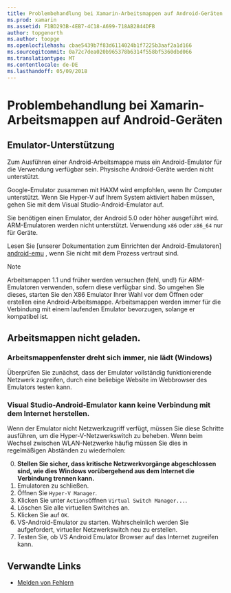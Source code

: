 ```yaml
---
title: Problembehandlung bei Xamarin-Arbeitsmappen auf Android-Geräten
ms.prod: xamarin
ms.assetid: F1BD293B-4EB7-4C18-A699-718AB2844DFB
author: topgenorth
ms.author: toopge
ms.openlocfilehash: cbae5439b7f83d6114024b1f7225b3aaf2a1d166
ms.sourcegitcommit: 0a72c7dea020b965378b6314f558bf5360dbd066
ms.translationtype: MT
ms.contentlocale: de-DE
ms.lasthandoff: 05/09/2018
---
```

# <a name="troubleshooting-xamarin-workbooks-on-android"></a>Problembehandlung bei Xamarin-Arbeitsmappen auf Android-Geräten

## <a name="emulator-support"></a>Emulator-Unterstützung

Zum Ausführen einer Android-Arbeitsmappe muss ein Android-Emulator für die Verwendung verfügbar sein. Physische Android-Geräte werden nicht unterstützt.

Google-Emulator zusammen mit HAXM wird empfohlen, wenn Ihr Computer unterstützt.
Wenn Sie Hyper-V auf Ihrem System aktiviert haben müssen, gehen Sie mit dem Visual Studio-Android-Emulator auf.

Sie benötigen einen Emulator, der Android 5.0 oder höher ausgeführt wird. ARM-Emulatoren werden nicht unterstützt. Verwendung `x86` oder `x86_64` nur für Geräte.

Lesen Sie [unserer Dokumentation zum Einrichten der Android-Emulatoren] [ android-emu] , wenn Sie nicht mit dem Prozess vertraut sind.

> [!NOTE]
> Arbeitsmappen 1.1 und früher werden versuchen (fehl, und!) für ARM-Emulatoren verwenden, sofern diese verfügbar sind. So umgehen Sie dieses, starten Sie den X86 Emulator Ihrer Wahl vor dem Öffnen oder erstellen eine Android-Arbeitsmappe. Arbeitsmappen werden immer für die Verbindung mit einem laufenden Emulator bevorzugen, solange er kompatibel ist.

## <a name="workbooks-wont-load"></a>Arbeitsmappen nicht geladen.

### <a name="workbook-window-spins-forever-never-loads-windows"></a>Arbeitsmappenfenster dreht sich immer, nie lädt (Windows)

Überprüfen Sie zunächst, dass der Emulator vollständig funktionierende Netzwerk zugreifen, durch eine beliebige Website im Webbrowser des Emulators testen kann.

### <a name="visual-studio-android-emulator-cannot-connect-to-the-internet"></a>Visual Studio-Android-Emulator kann keine Verbindung mit dem Internet herstellen.

Wenn der Emulator nicht Netzwerkzugriff verfügt, müssen Sie diese Schritte ausführen, um die Hyper-V-Netzwerkswitch zu beheben. Wenn beim Wechsel zwischen WLAN-Netzwerke häufig müssen Sie dies in regelmäßigen Abständen zu wiederholen:

0. **Stellen Sie sicher, dass kritische Netzwerkvorgänge abgeschlossen sind, wie dies Windows vorübergehend aus dem Internet die Verbindung trennen kann.**
1. Emulatoren zu schließen.
2. Öffnen Sie `Hyper-V Manager`.
3. Klicken Sie unter `Actions`öffnen `Virtual Switch Manager...`.
4. Löschen Sie alle virtuellen Switches an.
5. Klicken Sie auf `OK`.
6. VS-Android-Emulator zu starten. Wahrscheinlich werden Sie aufgefordert, virtueller Netzwerkswitch neu zu erstellen.
7. Testen Sie, ob VS Android Emulator Browser auf das Internet zugreifen kann.

[android-emu]: https://developer.xamarin.com/guides/android/deployment,_testing,_and_metrics/debug-on-emulator/


## <a name="related-links"></a>Verwandte Links

- [Melden von Fehlern](~/tools/workbooks/install.md#reporting-bugs)
